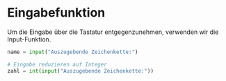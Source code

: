 # Eingabefunktion
Um die Eingabe über die Tastatur entgegenzunehmen, verwenden wir die Input-Funktion.
```python
name = input("Auszugebende Zeichenkette:")

# Eingabe reduzieren auf Integer
zahl = int(input("Auszugebende Zeichenkette:"))
```